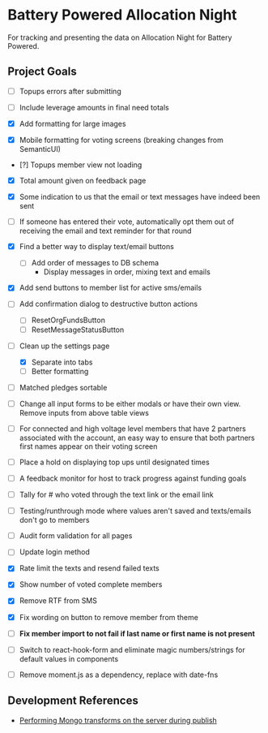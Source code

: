 # Battery Powered Allocation Night

For tracking and presenting the data on Allocation Night for Battery Powered.

## Project Goals

- [ ] Topups errors after submitting

- [ ] Include leverage amounts in final need totals

- [x] Add formatting for large images

- [x] Mobile formatting for voting screens (breaking changes from SemanticUI)

- [?] Topups member view not loading

- [x] Total amount given on feedback page

- [x] Some indication to us that the email or text messages have indeed been sent

- [ ] If someone has entered their vote, automatically opt them out of receiving the email and text reminder for that round

- [x] Find a better way to display text/email buttons

  - [ ] Add order of messages to DB schema
    - Display messages in order, mixing text and emails

- [x] Add send buttons to member list for active sms/emails

- [ ] Add confirmation dialog to destructive button actions

  - [ ] ResetOrgFundsButton
  - [ ] ResetMessageStatusButton

- [ ] Clean up the settings page

  - [x] Separate into tabs
  - [ ] Better formatting

- [ ] Matched pledges sortable

- [ ] Change all input forms to be either modals or have their own view. Remove inputs from above table views

- [ ] For connected and high voltage level members that have 2 partners associated with the account, an easy way to ensure that both partners first names appear on their voting screen

- [ ] Place a hold on displaying top ups until designated times

- [ ] A feedback monitor for host to track progress against funding goals

- [ ] Tally for # who voted through the text link or the email link

- [ ] Testing/runthrough mode where values aren't saved and texts/emails don't go to members

- [ ] Audit form validation for all pages

- [ ] Update login method

- [x] Rate limit the texts and resend failed texts

- [x] Show number of voted complete members

- [x] Remove RTF from SMS

- [x] Fix wording on button to remove member from theme

- [ ] **Fix member import to not fail if last name or first name is not present**

- [ ] Switch to react-hook-form and eliminate magic numbers/strings for default values in components

- [ ] Remove moment.js as a dependency, replace with date-fns

## Development References

- [Performing Mongo transforms on the server during publish](https://stackoverflow.com/questions/18093560/meteor-collection-transform-is-it-done-on-the-server-or-on-the-client-or-it-de/28389143)
